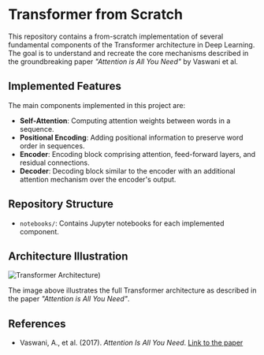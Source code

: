 # Transformer from Scratch

This repository contains a from-scratch implementation of several fundamental components of the Transformer architecture in Deep Learning. The goal is to understand and recreate the core mechanisms described in the groundbreaking paper *"Attention is All You Need"* by Vaswani et al.

## Implemented Features

The main components implemented in this project are:

- **Self-Attention**: Computing attention weights between words in a sequence.
- **Positional Encoding**: Adding positional information to preserve word order in sequences.
- **Encoder**: Encoding block comprising attention, feed-forward layers, and residual connections.
- **Decoder**: Decoding block similar to the encoder with an additional attention mechanism over the encoder's output.

## Repository Structure

- `notebooks/`: Contains Jupyter notebooks for each implemented component.

## Architecture Illustration

![Transformer Architecture](https://www.google.com/imgres?q=transformers%20architecture%20deep%20learning&imgurl=https%3A%2F%2Fmachinelearningmastery.com%2Fwp-content%2Fuploads%2F2021%2F08%2Fattention_research_1.png&imgrefurl=https%3A%2F%2Fmachinelearningmastery.com%2Fthe-transformer-model%2F&docid=8BFEFEH368UfNM&tbnid=vX3-oFwpHiwA2M&vet=12ahUKEwifgJSpxLuKAxUSU0EAHXG3IMQQM3oECBYQAA..i&w=1320&h=1860&hcb=2&ved=2ahUKEwifgJSpxLuKAxUSU0EAHXG3IMQQM3oECBYQAA))

The image above illustrates the full Transformer architecture as described in the paper *"Attention is All You Need"*.

## References

- Vaswani, A., et al. (2017). *Attention Is All You Need*. [Link to the paper](https://arxiv.org/abs/1706.03762)


